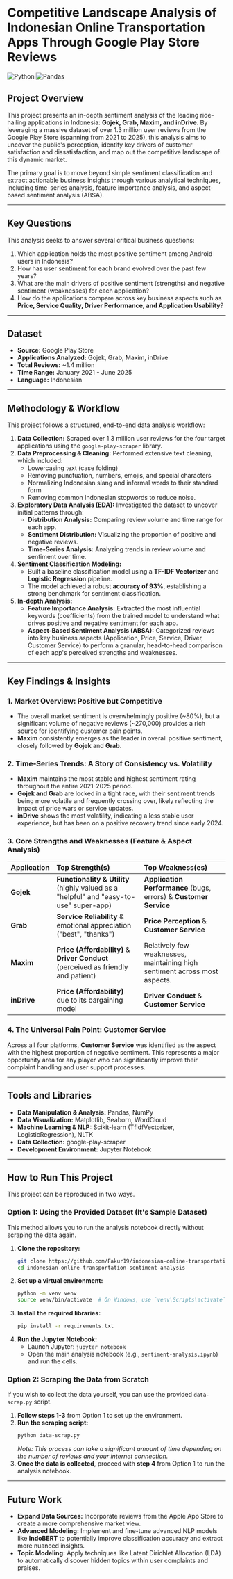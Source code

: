 # Competitive Landscape Analysis of Indonesian Online Transportation Apps Through Google Play Store Reviews

![Python](https://img.shields.io/badge/Python-3.10%2B-blue.svg)
![Pandas](https://img.shields.io/badge/Pandas-2.0%2B-lightgrey.svg)

## Project Overview

This project presents an in-depth sentiment analysis of the leading ride-hailing applications in Indonesia: **Gojek, Grab, Maxim, and inDrive**. By leveraging a massive dataset of over 1.3 million user reviews from the Google Play Store (spanning from 2021 to 2025), this analysis aims to uncover the public's perception, identify key drivers of customer satisfaction and dissatisfaction, and map out the competitive landscape of this dynamic market.

The primary goal is to move beyond simple sentiment classification and extract actionable business insights through various analytical techniques, including time-series analysis, feature importance analysis, and aspect-based sentiment analysis (ABSA).

---

## Key Questions

This analysis seeks to answer several critical business questions:
1.  Which application holds the most positive sentiment among Android users in Indonesia?
2.  How has user sentiment for each brand evolved over the past few years?
3.  What are the main drivers of positive sentiment (strengths) and negative sentiment (weaknesses) for each application?
4.  How do the applications compare across key business aspects such as **Price, Service Quality, Driver Performance, and Application Usability**?

---

## Dataset

* **Source:** Google Play Store
* **Applications Analyzed:** Gojek, Grab, Maxim, inDrive
* **Total Reviews:** ~1.4 million
* **Time Range:** January 2021 - June 2025
* **Language:** Indonesian

---

## Methodology & Workflow

This project follows a structured, end-to-end data analysis workflow:

1.  **Data Collection:** Scraped over 1.3 million user reviews for the four target applications using the `google-play-scraper` library.
2.  **Data Preprocessing & Cleaning:** Performed extensive text cleaning, which included:
    * Lowercasing text (case folding)
    * Removing punctuation, numbers, emojis, and special characters
    * Normalizing Indonesian slang and informal words to their standard form
    * Removing common Indonesian stopwords to reduce noise.
3.  **Exploratory Data Analysis (EDA):** Investigated the dataset to uncover initial patterns through:
    * **Distribution Analysis:** Comparing review volume and time range for each app.
    * **Sentiment Distribution:** Visualizing the proportion of positive and negative reviews.
    * **Time-Series Analysis:** Analyzing trends in review volume and sentiment over time.
4.  **Sentiment Classification Modeling:**
    * Built a baseline classification model using a **TF-IDF Vectorizer** and **Logistic Regression** pipeline.
    * The model achieved a robust **accuracy of 93%**, establishing a strong benchmark for sentiment classification.
5.  **In-depth Analysis:**
    * **Feature Importance Analysis:** Extracted the most influential keywords (coefficients) from the trained model to understand what drives positive and negative sentiment for each app.
    * **Aspect-Based Sentiment Analysis (ABSA):** Categorized reviews into key business aspects (Application, Price, Service, Driver, Customer Service) to perform a granular, head-to-head comparison of each app's perceived strengths and weaknesses.

---

## Key Findings & Insights

### 1. Market Overview: Positive but Competitive
- The overall market sentiment is overwhelmingly positive (~80%), but a significant volume of negative reviews (~270,000) provides a rich source for identifying customer pain points.
- **Maxim** consistently emerges as the leader in overall positive sentiment, closely followed by **Gojek** and **Grab**.

### 2. Time-Series Trends: A Story of Consistency vs. Volatility
- **Maxim** maintains the most stable and highest sentiment rating throughout the entire 2021-2025 period.
- **Gojek and Grab** are locked in a tight race, with their sentiment trends being more volatile and frequently crossing over, likely reflecting the impact of price wars or service updates.
- **inDrive** shows the most volatility, indicating a less stable user experience, but has been on a positive recovery trend since early 2024.

### 3. Core Strengths and Weaknesses (Feature & Aspect Analysis)

| Application | Top Strength(s) | Top Weakness(es) |
| :--- | :--- | :--- |
| **Gojek** | **Functionality & Utility** (highly valued as a "helpful" and "easy-to-use" super-app) | **Application Performance** (bugs, errors) & **Customer Service** |
| **Grab** | **Service Reliability** & emotional appreciation ("best", "thanks") | **Price Perception** & **Customer Service** |
| **Maxim** | **Price (Affordability)** & **Driver Conduct** (perceived as friendly and patient) | Relatively few weaknesses, maintaining high sentiment across most aspects. |
| **inDrive** | **Price (Affordability)** due to its bargaining model | **Driver Conduct** & **Customer Service** |

### 4. The Universal Pain Point: Customer Service
Across all four platforms, **Customer Service** was identified as the aspect with the highest proportion of negative sentiment. This represents a major opportunity area for any player who can significantly improve their complaint handling and user support processes.

---

## Tools and Libraries

* **Data Manipulation & Analysis:** Pandas, NumPy
* **Data Visualization:** Matplotlib, Seaborn, WordCloud
* **Machine Learning & NLP:** Scikit-learn (TfidfVectorizer, LogisticRegression), NLTK
* **Data Collection:** google-play-scraper
* **Development Environment:** Jupyter Notebook

---

## How to Run This Project

This project can be reproduced in two ways.

### Option 1: Using the Provided Dataset (It's Sample Dataset)
This method allows you to run the analysis notebook directly without scraping the data again.

1.  **Clone the repository:**
    ```bash
    git clone https://github.com/Fakur19/indonesian-online-transportation-sentiment-analysis.git
    cd indonesian-online-transportation-sentiment-analysis
    ```
2.  **Set up a virtual environment:**
    ```bash
    python -m venv venv
    source venv/bin/activate  # On Windows, use `venv\Scripts\activate`
    ```
3.  **Install the required libraries:**
    ```bash
    pip install -r requirements.txt
    ```
4.  **Run the Jupyter Notebook:**
    * Launch Jupyter: `jupyter notebook`
    * Open the main analysis notebook (e.g., `sentiment-analysis.ipynb`) and run the cells.

### Option 2: Scraping the Data from Scratch
If you wish to collect the data yourself, you can use the provided `data-scrap.py` script.

1.  **Follow steps 1-3** from Option 1 to set up the environment.
2.  **Run the scraping script:**
    ```bash
    python data-scrap.py
    ```
    *Note: This process can take a significant amount of time depending on the number of reviews and your internet connection.*
3.  **Once the data is collected**, proceed with **step 4** from Option 1 to run the analysis notebook.

---

## Future Work

- **Expand Data Sources:** Incorporate reviews from the Apple App Store to create a more comprehensive market view.
- **Advanced Modeling:** Implement and fine-tune advanced NLP models like **IndoBERT** to potentially improve classification accuracy and extract more nuanced insights.
- **Topic Modeling:** Apply techniques like Latent Dirichlet Allocation (LDA) to automatically discover hidden topics within user complaints and praises.
